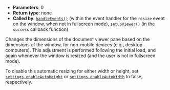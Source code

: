 * **Parameters**: 0
* **Return type**: none
* **Called by**: [`handleEvents()`](#handleEvents) (within the event handler
  for the `resize` event on the window, when not in fullscreen mode),
  [`setupViewer()`](#setupViewer) (in the `success` callback function)

Changes the dimensions of the document viewer pane based on the dimensions of
the window, for non-mobile devices (e.g., desktop computers). This adjustment
is performed following the initial load, and again whenever the window is
resized (and the user is not in fullscreen mode).

To disable this automatic resizing for either width or height, set
[`settings.enableAutoHeight`](#MONKEY) or [`settings.enableAutoWidth`](#MONKEY)
to false, respectively.
